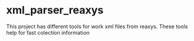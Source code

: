 # xml_parser_reaxys
This project has different tools for work xml files from reaxys. These tools help for fast colection information
